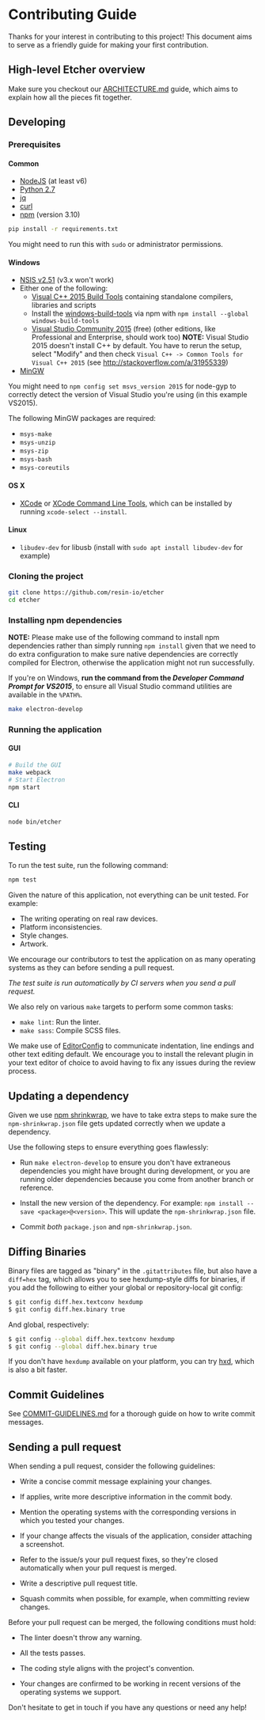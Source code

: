 Contributing Guide
==================

Thanks for your interest in contributing to this project! This document aims to
serve as a friendly guide for making your first contribution.

High-level Etcher overview
--------------------------

Make sure you checkout our [ARCHITECTURE.md][ARCHITECTURE] guide, which aims to
explain how all the pieces fit together.

Developing
----------

### Prerequisites

#### Common

- [NodeJS](https://nodejs.org) (at least v6)
- [Python 2.7](https://www.python.org)
- [jq](https://stedolan.github.io/jq/)
- [curl](https://curl.haxx.se/)
- [npm](https://www.npmjs.com/) (version 3.10)

```sh
pip install -r requirements.txt
```

You might need to run this with `sudo` or administrator permissions.

#### Windows

- [NSIS v2.51](http://nsis.sourceforge.net/Main_Page) (v3.x won't work)
- Either one of the following:
  - [Visual C++ 2015 Build Tools](http://landinghub.visualstudio.com/visual-cpp-build-tools) containing standalone compilers, libraries and scripts
  - Install the [windows-build-tools](https://github.com/felixrieseberg/windows-build-tools) via npm with `npm install --global windows-build-tools`
  - [Visual Studio Community 2015](https://www.microsoft.com/en-us/download/details.aspx?id=48146) (free) (other editions, like Professional and Enterprise, should work too)
    **NOTE:** Visual Studio 2015 doesn't install C++ by default. You have to rerun the
    setup, select "Modify" and then check `Visual C++ -> Common Tools for Visual
    C++ 2015` (see http://stackoverflow.com/a/31955339)
- [MinGW](http://www.mingw.org)

You might need to `npm config set msvs_version 2015` for node-gyp to correctly detect
the version of Visual Studio you're using (in this example VS2015).

The following MinGW packages are required:

- `msys-make`
- `msys-unzip`
- `msys-zip`
- `msys-bash`
- `msys-coreutils`

#### OS X

- [XCode](https://developer.apple.com/xcode/) or [XCode Command Line Tools],
which can be installed by running `xcode-select --install`.

#### Linux

- `libudev-dev` for libusb (install with `sudo apt install libudev-dev` for example)

### Cloning the project

```sh
git clone https://github.com/resin-io/etcher
cd etcher
```

### Installing npm dependencies

**NOTE:** Please make use of the following command to install npm dependencies rather
than simply running `npm install` given that we need to do extra configuration
to make sure native dependencies are correctly compiled for Electron, otherwise
the application might not run successfully.

If you're on Windows, **run the command from the _Developer Command Prompt for
VS2015_**, to ensure all Visual Studio command utilities are available in the
`%PATH%`.

```sh
make electron-develop
```

### Running the application

#### GUI

```sh
# Build the GUI
make webpack
# Start Electron
npm start
```

#### CLI

```sh
node bin/etcher
```

Testing
-------

To run the test suite, run the following command:

```sh
npm test
```

Given the nature of this application, not everything can be unit tested. For
example:

- The writing operating on real raw devices.
- Platform inconsistencies.
- Style changes.
- Artwork.

We encourage our contributors to test the application on as many operating
systems as they can before sending a pull request.

*The test suite is run automatically by CI servers when you send a pull
request.*

We also rely on various `make` targets to perform some common tasks:

- `make lint`: Run the linter.
- `make sass`: Compile SCSS files.

We make use of [EditorConfig] to communicate indentation, line endings and
other text editing default. We encourage you to install the relevant plugin in
your text editor of choice to avoid having to fix any issues during the review
process.

Updating a dependency
---------------------

Given we use [npm shrinkwrap][shrinkwrap], we have to take extra steps to make
sure the `npm-shrinkwrap.json` file gets updated correctly when we update a
dependency.

Use the following steps to ensure everything goes flawlessly:

- Run `make electron-develop` to ensure you don't have extraneous dependencies
  you might have brought during development, or you are running older
  dependencies because you come from another branch or reference.

- Install the new version of the dependency. For example: `npm install --save
  <package>@<version>`. This will update the `npm-shrinkwrap.json` file.

- Commit *both* `package.json` and `npm-shrinkwrap.json`.

Diffing Binaries
----------------

Binary files are tagged as "binary" in the `.gitattributes` file, but also have
a `diff=hex` tag, which allows you to see hexdump-style diffs for binaries,
if you add the following to either your global or repository-local git config:

```sh
$ git config diff.hex.textconv hexdump
$ git config diff.hex.binary true
```

And global, respectively:

```sh
$ git config --global diff.hex.textconv hexdump
$ git config --global diff.hex.binary true
```

If you don't have `hexdump` available on your platform,
you can try [hxd], which is also a bit faster.

Commit Guidelines
-----------------

See [COMMIT-GUIDELINES.md][COMMIT-GUIDELINES] for a thorough guide on how to
write commit messages.

Sending a pull request
----------------------

When sending a pull request, consider the following guidelines:

- Write a concise commit message explaining your changes.

- If applies, write more descriptive information in the commit body.

- Mention the operating systems with the corresponding versions in which you
tested your changes.

- If your change affects the visuals of the application, consider attaching a
screenshot.

- Refer to the issue/s your pull request fixes, so they're closed automatically
when your pull request is merged.

- Write a descriptive pull request title.

- Squash commits when possible, for example, when committing review changes.

Before your pull request can be merged, the following conditions must hold:

- The linter doesn't throw any warning.

- All the tests passes.

- The coding style aligns with the project's convention.

- Your changes are confirmed to be working in recent versions of the operating
systems we support.

Don't hesitate to get in touch if you have any questions or need any help!

[ARCHITECTURE]: https://github.com/resin-io/etcher/blob/master/docs/ARCHITECTURE.md
[COMMIT-GUIDELINES]: https://github.com/resin-io/etcher/blob/master/docs/COMMIT-GUIDELINES.md
[EditorConfig]: http://editorconfig.org
[shrinkwrap]: https://docs.npmjs.com/cli/shrinkwrap
[hxd]: https://github.com/jhermsmeier/hxd
[XCode Command Line Tools]: https://developer.apple.com/library/content/technotes/tn2339/_index.html
